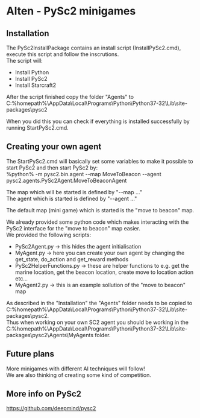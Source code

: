 # Alten - PySc2 minigames 

## Installation 

The PySc2InstallPackage contains an install script (InstallPySc2.cmd), execute this script and follow the inscrutions.  
The script will: 
 - Install Python
 - Install PySc2
 - Install Starcraft2

After the script finished copy the folder "Agents" to  
C:%homepath%\AppData\Local\Programs\Python\Python37-32\Lib\site-packages\pysc2

When you did this you can check if everything is installed successfully by running StartPySc2.cmd.  



## Creating your own agent

The StartPySc2.cmd will basically set some variables to make it possible to start PySc2 and then start PySc2 by:  
%python% -m pysc2.bin.agent --map MoveToBeacon --agent pysc2.agents.PySc2Agent.MoveToBeaconAgent  

The map which will be started is defined by "--map ..."  
The agent which is started is defined by "--agent ..."  

The default map (mini game) which is started is the "move to beacon" map.


We already provided some python code which makes interacting with the PySc2 interface for the "move to beacon" map easier.  
We provided the following scripts:
- PySc2Agent.py -> this hides the agent initialisation
- MyAgent.py -> here you can create your own agent by changing the get_state, do_action and get_reward methods
- PySc2HelperFunctions.py -> these are helper functions to e.g. get the marine location, get the beacon location, create move to location action etc...
- MyAgent2.py -> this is an example sollution of the "move to beacon" map

As described in the "Installation" the "Agents" folder needs to be copied to C:%homepath%\AppData\Local\Programs\Python\Python37-32\Lib\site-packages\pysc2.  
Thus when working on your own SC2 agent you should be working in the C:%homepath%\AppData\Local\Programs\Python\Python37-32\Lib\site-packages\pysc2\Agents\MyAgents folder.  



## Future plans

More minigames with different AI techniques will follow!  
We are also thinking of creating some kind of competition.  


## More info on PySc2
https://github.com/deepmind/pysc2

